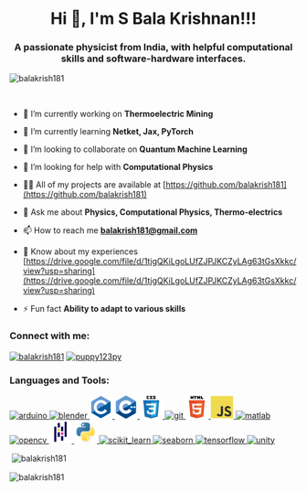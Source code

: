 <h1 align="center">Hi 👋, I'm S Bala Krishnan!!!</h1>
<h3 align="center">A passionate physicist from India, with helpful computational skills and software-hardware interfaces.</h3>

<p align="left"> <img src="https://komarev.com/ghpvc/?username=balakrish181&label=Profile%20views&color=0e75b6&style=flat" alt="balakrish181" /> </p>

<p align="left"> <a href="https://twitter.com/" target="blank"><img src="https://img.shields.io/twitter/follow/?logo=twitter&style=for-the-badge" alt="" /></a> </p>

- 🔭 I’m currently working on **Thermoelectric Mining**

- 🌱 I’m currently learning **Netket, Jax, PyTorch**

- 👯 I’m looking to collaborate on **Quantum Machine Learning**

- 🤝 I’m looking for help with **Computational Physics**

- 👨‍💻 All of my projects are available at [https://github.com/balakrish181](https://github.com/balakrish181)

- 💬 Ask me about **Physics, Computational Physics, Thermo-electrics**

- 📫 How to reach me **balakrish181@gmail.com**

- 📄 Know about my experiences [https://drive.google.com/file/d/1tjgQKiLgoLUfZJPJKCZyLAg63tGsXkkc/view?usp=sharing](https://drive.google.com/file/d/1tjgQKiLgoLUfZJPJKCZyLAg63tGsXkkc/view?usp=sharing)

- ⚡ Fun fact **Ability to adapt to various skills**

<h3 align="left">Connect with me:</h3>
<p align="left">
<a href="https://kaggle.com/balakrish181" target="blank"><img align="center" src="https://raw.githubusercontent.com/rahuldkjain/github-profile-readme-generator/master/src/images/icons/Social/kaggle.svg" alt="balakrish181" height="30" width="40" /></a>
<a href="https://instagram.com/puppy123py" target="blank"><img align="center" src="https://raw.githubusercontent.com/rahuldkjain/github-profile-readme-generator/master/src/images/icons/Social/instagram.svg" alt="puppy123py" height="30" width="40" /></a>
</p>

<h3 align="left">Languages and Tools:</h3>
<p align="left"> <a href="https://www.arduino.cc/" target="_blank" rel="noreferrer"> <img src="https://cdn.worldvectorlogo.com/logos/arduino-1.svg" alt="arduino" width="40" height="40"/> </a> <a href="https://www.blender.org/" target="_blank" rel="noreferrer"> <img src="https://download.blender.org/branding/community/blender_community_badge_white.svg" alt="blender" width="40" height="40"/> </a> <a href="https://www.cprogramming.com/" target="_blank" rel="noreferrer"> <img src="https://raw.githubusercontent.com/devicons/devicon/master/icons/c/c-original.svg" alt="c" width="40" height="40"/> </a> <a href="https://www.w3schools.com/cpp/" target="_blank" rel="noreferrer"> <img src="https://raw.githubusercontent.com/devicons/devicon/master/icons/cplusplus/cplusplus-original.svg" alt="cplusplus" width="40" height="40"/> </a> <a href="https://www.w3schools.com/css/" target="_blank" rel="noreferrer"> <img src="https://raw.githubusercontent.com/devicons/devicon/master/icons/css3/css3-original-wordmark.svg" alt="css3" width="40" height="40"/> </a> <a href="https://git-scm.com/" target="_blank" rel="noreferrer"> <img src="https://www.vectorlogo.zone/logos/git-scm/git-scm-icon.svg" alt="git" width="40" height="40"/> </a> <a href="https://www.w3.org/html/" target="_blank" rel="noreferrer"> <img src="https://raw.githubusercontent.com/devicons/devicon/master/icons/html5/html5-original-wordmark.svg" alt="html5" width="40" height="40"/> </a> <a href="https://developer.mozilla.org/en-US/docs/Web/JavaScript" target="_blank" rel="noreferrer"> <img src="https://raw.githubusercontent.com/devicons/devicon/master/icons/javascript/javascript-original.svg" alt="javascript" width="40" height="40"/> </a> <a href="https://www.mathworks.com/" target="_blank" rel="noreferrer"> <img src="https://upload.wikimedia.org/wikipedia/commons/2/21/Matlab_Logo.png" alt="matlab" width="40" height="40"/> </a> <a href="https://opencv.org/" target="_blank" rel="noreferrer"> <img src="https://www.vectorlogo.zone/logos/opencv/opencv-icon.svg" alt="opencv" width="40" height="40"/> </a> <a href="https://pandas.pydata.org/" target="_blank" rel="noreferrer"> <img src="https://raw.githubusercontent.com/devicons/devicon/2ae2a900d2f041da66e950e4d48052658d850630/icons/pandas/pandas-original.svg" alt="pandas" width="40" height="40"/> </a> <a href="https://www.python.org" target="_blank" rel="noreferrer"> <img src="https://raw.githubusercontent.com/devicons/devicon/master/icons/python/python-original.svg" alt="python" width="40" height="40"/> </a> <a href="https://scikit-learn.org/" target="_blank" rel="noreferrer"> <img src="https://upload.wikimedia.org/wikipedia/commons/0/05/Scikit_learn_logo_small.svg" alt="scikit_learn" width="40" height="40"/> </a> <a href="https://seaborn.pydata.org/" target="_blank" rel="noreferrer"> <img src="https://seaborn.pydata.org/_images/logo-mark-lightbg.svg" alt="seaborn" width="40" height="40"/> </a> <a href="https://www.tensorflow.org" target="_blank" rel="noreferrer"> <img src="https://www.vectorlogo.zone/logos/tensorflow/tensorflow-icon.svg" alt="tensorflow" width="40" height="40"/> </a> <a href="https://unity.com/" target="_blank" rel="noreferrer"> <img src="https://www.vectorlogo.zone/logos/unity3d/unity3d-icon.svg" alt="unity" width="40" height="40"/> </a> </p>

<!--<p><img align="left" src="https://github-readme-stats.vercel.app/api/top-langs?username=balakrish181&show_icons=true&locale=en&layout=compact" alt="balakrish181" /></p>-->

<p>&nbsp;<img align="center" src="https://github-readme-stats.vercel.app/api?username=balakrish181&show_icons=true&locale=en" alt="balakrish181" /></p>

<p><img align="center" src="https://github-readme-streak-stats.herokuapp.com/?user=balakrish181&" alt="balakrish181" /></p>
